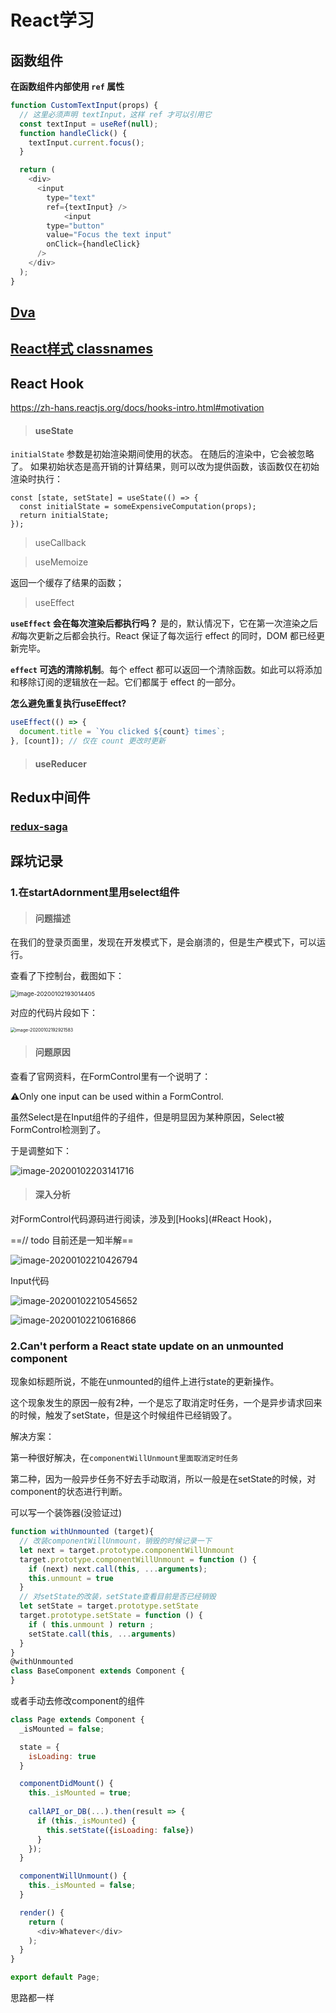 # React学习

## 函数组件

**在函数组件内部使用 `ref` 属性**

```js
function CustomTextInput(props) {
  // 这里必须声明 textInput，这样 ref 才可以引用它 
  const textInput = useRef(null);
  function handleClick() {
    textInput.current.focus();  
  }

  return (
    <div>
      <input
        type="text"
        ref={textInput} /> 
			<input
        type="button"
        value="Focus the text input"
        onClick={handleClick}
      />
    </div>
  );
}
```



## [Dva](./Dva)

## [React样式 classnames](https://github.com/JedWatson/classnames#readme)

## React Hook

https://zh-hans.reactjs.org/docs/hooks-intro.html#motivation

> #### useState

`initialState` 参数是初始渲染期间使用的状态。 在随后的渲染中，它会被忽略了。 如果初始状态是高开销的计算结果，则可以改为提供函数，该函数仅在初始渲染时执行：

```
const [state, setState] = useState(() => {
  const initialState = someExpensiveComputation(props);
  return initialState;
});
```

> useCallback

> useMemoize

返回一个缓存了结果的函数；

> useEffect

**`useEffect` 会在每次渲染后都执行吗？** 是的，默认情况下，它在第一次渲染之后*和*每次更新之后都会执行。React 保证了每次运行 effect 的同时，DOM 都已经更新完毕。

 **`effect` 可选的清除机制**。每个 effect 都可以返回一个清除函数。如此可以将添加和移除订阅的逻辑放在一起。它们都属于 effect 的一部分。

**怎么避免重复执行useEffect?**

```js
useEffect(() => {
  document.title = `You clicked ${count} times`;
}, [count]); // 仅在 count 更改时更新
```





> #### useReducer







## Redux中间件

### [redux-saga](./redux-saga)



## 踩坑记录

### 1.在startAdornment里用select组件

> #### 问题描述

在我们的登录页面里，发现在开发模式下，是会崩溃的，但是生产模式下，可以运行。

查看了下控制台，截图如下：

<img src="https://ipic-coda.oss-cn-beijing.aliyuncs.com/2020-01-02-113014.png" alt="image-20200102193014405" style="zoom: 67%;" />

对应的代码片段如下：

<img src="https://ipic-coda.oss-cn-beijing.aliyuncs.com/2020-03-25-054942.png" alt="image-20200102192921583" style="zoom:50%;" />



> #### 问题原因

查看了官网资料，在FormControl里有一个说明了：

⚠️Only one input can be used within a FormControl.

虽然Select是在Input组件的子组件，但是明显因为某种原因，Select被FormControl检测到了。

于是调整如下：

![image-20200102203141716](https://ipic-coda.oss-cn-beijing.aliyuncs.com/2020-03-25-054940.png)

> #### 深入分析

对FormControl代码源码进行阅读，涉及到[Hooks](#React Hook)，

==// todo 目前还是一知半解==

![image-20200102210426794](https://ipic-coda.oss-cn-beijing.aliyuncs.com/2020-03-25-054944.png)

Input代码

![image-20200102210545652](https://ipic-coda.oss-cn-beijing.aliyuncs.com/2020-03-25-054943.png)

![image-20200102210616866](https://ipic-coda.oss-cn-beijing.aliyuncs.com/2020-03-25-054939.png)







### 2.Can't perform a React state update on an unmounted component 

现象如标题所说，不能在unmounted的组件上进行state的更新操作。

这个现象发生的原因一般有2种，一个是忘了取消定时任务，一个是异步请求回来的时候，触发了setState，但是这个时候组件已经销毁了。



解决方案：

第一种很好解决，在`componentWillUnmount里面取消定时任务`

第二种，因为一般异步任务不好去手动取消，所以一般是在setState的时候，对component的状态进行判断。

可以写一个装饰器(没验证过)

```js
function withUnmounted (target){
  // 改装componentWillUnmount，销毁的时候记录一下
  let next = target.prototype.componentWillUnmount
  target.prototype.componentWillUnmount = function () {
    if (next) next.call(this, ...arguments);
    this.unmount = true
  }
  // 对setState的改装，setState查看目前是否已经销毁
  let setState = target.prototype.setState
  target.prototype.setState = function () {
    if ( this.unmount ) return ;
    setState.call(this, ...arguments)
  }
}
@withUnmounted
class BaseComponent extends Component {
}
```

或者手动去修改component的组件

```js
class Page extends Component {
  _isMounted = false;

  state = {
    isLoading: true
  }

  componentDidMount() {
    this._isMounted = true;
  
    callAPI_or_DB(...).then(result => {
      if (this._isMounted) {
        this.setState({isLoading: false})
      }
    });
  }

  componentWillUnmount() {
    this._isMounted = false;
  }

  render() {
    return (
      <div>Whatever</div>
    );
  }
}

export default Page;
```

思路都一样

